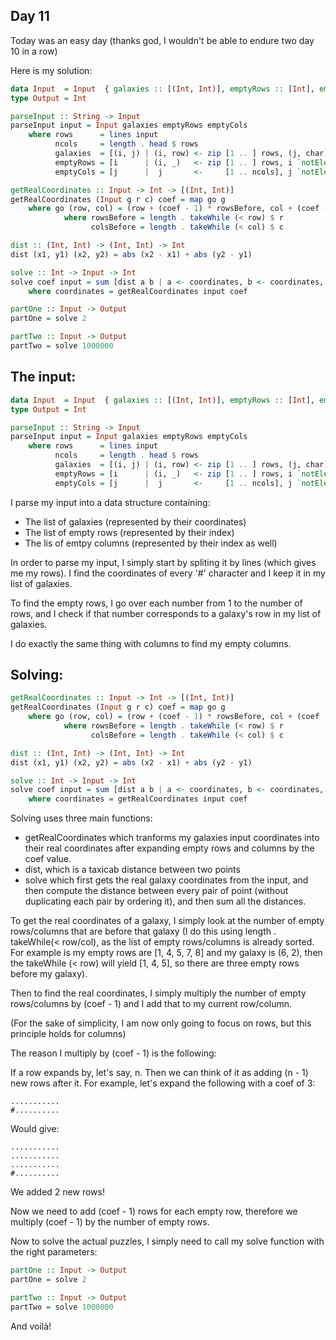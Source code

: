 ## Day 11

Today was an easy day (thanks god, I wouldn't be able to endure two day 10 in a row)

Here is my solution:
```hs
data Input  = Input  { galaxies :: [(Int, Int)], emptyRows :: [Int], emptyCols :: [Int] } deriving (Show)
type Output = Int

parseInput :: String -> Input
parseInput input = Input galaxies emptyRows emptyCols
    where rows      = lines input
          ncols     = length . head $ rows
          galaxies  = [(i, j) | (i, row) <- zip [1 .. ] rows, (j, char) <- zip [1 .. ] row, char == '#']
          emptyRows = [i      | (i, _)   <- zip [1 .. ] rows, i `notElem` map fst galaxies]
          emptyCols = [j      |  j       <-     [1 .. ncols], j `notElem` map snd galaxies]

getRealCoordinates :: Input -> Int -> [(Int, Int)]
getRealCoordinates (Input g r c) coef = map go g
    where go (row, col) = (row + (coef - 1) * rowsBefore, col + (coef - 1) * colsBefore)
            where rowsBefore = length . takeWhile (< row) $ r
                  colsBefore = length . takeWhile (< col) $ c

dist :: (Int, Int) -> (Int, Int) -> Int
dist (x1, y1) (x2, y2) = abs (x2 - x1) + abs (y2 - y1)

solve :: Int -> Input -> Int
solve coef input = sum [dist a b | a <- coordinates, b <- coordinates, a < b]
    where coordinates = getRealCoordinates input coef

partOne :: Input -> Output
partOne = solve 2

partTwo :: Input -> Output
partTwo = solve 1000000
```

## The input:

```hs
data Input  = Input  { galaxies :: [(Int, Int)], emptyRows :: [Int], emptyCols :: [Int] } deriving (Show)
type Output = Int

parseInput :: String -> Input
parseInput input = Input galaxies emptyRows emptyCols
    where rows      = lines input
          ncols     = length . head $ rows
          galaxies  = [(i, j) | (i, row) <- zip [1 .. ] rows, (j, char) <- zip [1 .. ] row, char == '#']
          emptyRows = [i      | (i, _)   <- zip [1 .. ] rows, i `notElem` map fst galaxies]
          emptyCols = [j      |  j       <-     [1 .. ncols], j `notElem` map snd galaxies]
```

I parse my input into a data structure containing:
 - The list of galaxies (represented by their coordinates)
 - The list of empty rows (represented by their index)
 - The lis of emtpy columns (represented by their index as well)

In order to parse my input, I simply start by spliting it by lines (which gives me my rows).
I find the coordinates of every '#' character and I keep it in my list of galaxies.

To find the empty rows, I go over each number from 1 to the number of rows, and I check if that number corresponds to a galaxy's row in my list of galaxies.

I do exactly the same thing with columns to find my empty columns.


## Solving:

```hs
getRealCoordinates :: Input -> Int -> [(Int, Int)]
getRealCoordinates (Input g r c) coef = map go g
    where go (row, col) = (row + (coef - 1) * rowsBefore, col + (coef - 1) * colsBefore)
            where rowsBefore = length . takeWhile (< row) $ r
                  colsBefore = length . takeWhile (< col) $ c

dist :: (Int, Int) -> (Int, Int) -> Int
dist (x1, y1) (x2, y2) = abs (x2 - x1) + abs (y2 - y1)

solve :: Int -> Input -> Int
solve coef input = sum [dist a b | a <- coordinates, b <- coordinates, a < b]
    where coordinates = getRealCoordinates input coef
```

Solving uses three main functions:
 - getRealCoordinates which tranforms my galaxies input coordinates into their real coordinates after expanding empty rows and columns by the coef value.
 - dist, which is a taxicab distance between two points
 - solve which first gets the real galaxy coordinates from the input, and then compute the distance between every pair of point (without duplicating each pair by ordering it), and then sum all the distances.

To get the real coordinates of a galaxy, I simply look at the number of empty rows/columns that are before that galaxy (I do this using length . takeWhile(< row/col), as the list of empty rows/columns is already sorted. For example is my empty rows are [1, 4, 5, 7, 8] and my galaxy is (6, 2), then the takeWhile (< row) will yield [1, 4, 5], so there are three empty rows before my galaxy).

Then to find the real coordinates, I simply multiply the number of empty rows/columns by (coef - 1) and I add that to my current row/column.

(For the sake of simplicity, I am now only going to focus on rows, but this principle holds for columns)

The reason I multiply by (coef - 1) is the following:

If a row expands by, let's say, n. Then we can think of it as adding (n - 1) new rows after it.
For example, let's expand the following with a coef of 3:

```
...........
#..........
```

Would give:
```
...........
...........
...........
#..........
```

We added 2 new rows!

Now we need to add (coef - 1) rows for each empty row, therefore we multiply (coef - 1) by the number of empty rows.

Now to solve the actual puzzles, I simply need to call my solve function with the right parameters:
```hs
partOne :: Input -> Output
partOne = solve 2

partTwo :: Input -> Output
partTwo = solve 1000000
```

And voilà!
